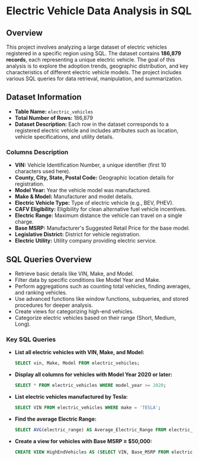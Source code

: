 # Electric Vehicle Data Analysis in SQL

## Overview
This project involves analyzing a large dataset of electric vehicles registered in a specific region using SQL. The dataset contains **186,879 records**, each representing a unique electric vehicle. The goal of this analysis is to explore the adoption trends, geographic distribution, and key characteristics of different electric vehicle models. The project includes various SQL queries for data retrieval, manipulation, and summarization.

## Dataset Information
- **Table Name:** `electric_vehicles`
- **Total Number of Rows:** 186,879
- **Dataset Description:** Each row in the dataset corresponds to a registered electric vehicle and includes attributes such as location, vehicle specifications, and utility details.

### Columns Description
- **VIN:** Vehicle Identification Number, a unique identifier (first 10 characters used here).
- **County, City, State, Postal Code:** Geographic location details for registration.
- **Model Year:** Year the vehicle model was manufactured.
- **Make & Model:** Manufacturer and model details.
- **Electric Vehicle Type:** Type of electric vehicle (e.g., BEV, PHEV).
- **CAFV Eligibility:** Eligibility for clean alternative fuel vehicle incentives.
- **Electric Range:** Maximum distance the vehicle can travel on a single charge.
- **Base MSRP:** Manufacturer's Suggested Retail Price for the base model.
- **Legislative District:** District for vehicle registration.
- **Electric Utility:** Utility company providing electric service.

## SQL Queries Overview
- Retrieve basic details like VIN, Make, and Model.
- Filter data by specific conditions like Model Year and Make.
- Perform aggregations such as counting total vehicles, finding averages, and ranking vehicles.
- Use advanced functions like window functions, subqueries, and stored procedures for deeper analysis.
- Create views for categorizing high-end vehicles.
- Categorize electric vehicles based on their range (Short, Medium, Long).

### Key SQL Queries
- **List all electric vehicles with VIN, Make, and Model:**
  ```sql
  SELECT vin, Make, Model FROM electric_vehicles;
- **Display all columns for vehicles with Model Year 2020 or later:**
  ```sql
  SELECT * FROM electric_vehicles WHERE model_year >= 2020;
- **List electric vehicles manufactured by Tesla:**
  ```sql
  SELECT VIN FROM electric_vehicles WHERE make = 'TESLA';
- **Find the average Electric Range:**
  ```sql
  SELECT AVG(electric_range) AS Average_Electric_Range FROM electric_vehicles;
- **Create a view for vehicles with Base MSRP ≥ $50,000:**
  ```sql
  CREATE VIEW HighEndVehicles AS (SELECT VIN, Base_MSRP FROM electric_vehicles WHERE Base_MSRP >= 50000);

  
  

